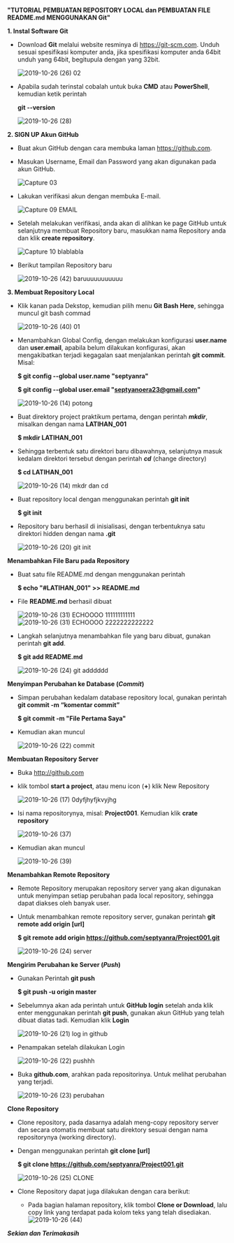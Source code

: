 
**"TUTORIAL PEMBUATAN REPOSITORY LOCAL dan PEMBUATAN FILE README.md MENGGUNAKAN Git"**


 **1. Instal Software Git**
      
   - Download **Git** melalui website resminya di https://git-scm.com. Unduh sesuai spesifikasi komputer anda, jika spesifikasi komputer anda 64bit unduh yang 64bit, begitupula dengan yang 32bit.
   
        ![2019-10-26 (26) 02](https://user-images.githubusercontent.com/57028466/67623548-3da3d380-f7ec-11e9-8d10-0e58fc68afea.png)      
         
   - Apabila sudah terinstal cobalah untuk buka **CMD** atau **PowerShell**, kemudian ketik perintah
   
      **git --version**
      
      ![2019-10-26 (28)](https://user-images.githubusercontent.com/57028466/67623629-37622700-f7ed-11e9-8284-2e0072e6dd2c.png)
      
 **2. SIGN UP Akun GitHub**
  
   - Buat akun GitHub dengan cara membuka laman https://github.com.
   - Masukan Username, Email dan Password yang akan digunakan pada akun GitHub.
   
      ![Capture 03](https://user-images.githubusercontent.com/57028466/67624015-827e3900-f7f1-11e9-989c-0e5b813af423.PNG)
      
   - Lakukan verifikasi akun dengan membuka E-mail. 
   
      ![Capture 09 EMAIL](https://user-images.githubusercontent.com/57028466/67624163-e9502200-f7f2-11e9-99c6-709b0d08ab69.png)
      
   - Setelah melakukan verifikasi, anda akan di alihkan ke page GitHub untuk selanjutnya membuat Repository baru, masukkan nama Repository anda dan klik **create repository**.
   
     ![Capture 10 blablabla](https://user-images.githubusercontent.com/57028466/67626381-52925e00-f810-11e9-9021-64a5aed9a5aa.png)
      
   - Berikut tampilan Repository baru
   
      ![2019-10-26 (42) baruuuuuuuuuuu](https://user-images.githubusercontent.com/57028466/67625659-82d4ff00-f806-11e9-952f-cc986a3ea08c.png)
      
  **3. Membuat Repository Local**
  
   - Klik kanan pada Dekstop, kemudian pilih menu **Git Bash Here**, sehingga muncul git bash commad
   
     ![2019-10-26 (40) 01](https://user-images.githubusercontent.com/57028466/67623926-95443e00-f7f0-11e9-9293-11618d184ec9.png)
   
   - Menambahkan Global Config, dengan melakukan konfigurasi **user.name** dan **user.email**, apabila belum dilakukan konfigurasi, akan mengakibatkan terjadi kegagalan saat menjalankan perintah **git commit**. Misal:
   
      **$ git config --global user.name "septyanra"**
      
      **$ git config --global user.email "septyanoera23@gmail.com"**
      
      ![2019-10-26 (14) potong](https://user-images.githubusercontent.com/57028466/67623810-41852500-f7ef-11e9-9d62-50da185f2fa3.png)
      
   - Buat direktory project praktikum pertama, dengan perintah ***mkdir***, misalkan dengan nama **LATIHAN_001**
   
      **$ mkdir LATIHAN_001**
      
   - Sehingga terbentuk satu direktori baru dibawahnya, selanjutnya masuk kedalam direktori tersebut dengan perintah ***cd*** (change directory) 
      
      **$ cd LATIHAN_001**
      
      ![2019-10-26 (14) mkdr dan cd](https://user-images.githubusercontent.com/57028466/67624421-f7537200-f7f5-11e9-8ba6-d301ecc0c746.png)
      
   - Buat repository local dengan menggunakan perintah **git init**
   
      **$ git init**
      
   - Repository baru berhasil di inisialisasi, dengan terbentuknya satu direktori hidden dengan nama **.git** 
   
      ![2019-10-26 (20) git init](https://user-images.githubusercontent.com/57028466/67624582-02a79d00-f7f8-11e9-9b41-3625ab85021f.png)

 **Menambahkan File Baru pada Repository**
 
   - Buat satu file README.md dengan menggunakan perintah 
   
      **$ echo "#LATIHAN_001" >> README.md**
      
   - File **README.md** berhasil dibuat 
      
     ![2019-10-26 (31) ECHOOOO 111111111111](https://user-images.githubusercontent.com/57028466/67624751-6d59d800-f7fa-11e9-827e-fe8813af8f70.png)
     ![2019-10-26 (31) ECHOOOO 2222222222222](https://user-images.githubusercontent.com/57028466/67624763-97ab9580-f7fa-11e9-817c-3e5fea16e61e.png)
     
   - Langkah selanjutnya menambahkan file yang baru dibuat, gunakan perintah **git add**.
      
      **$ git add README.md**
      
      ![2019-10-26 (24) git adddddd](https://user-images.githubusercontent.com/57028466/67624830-ac3c5d80-f7fb-11e9-9cea-2ce411890228.png)
      
 **Menyimpan Perubahan ke Database (***Commit***)**
 
   - Simpan perubahan kedalam database repository local, gunakan perintah **git commit -m “komentar commit”**
      
      **$ git commit -m "File Pertama Saya"**
      
   - Kemudian akan muncul 
     
     ![2019-10-26 (22) commit](https://user-images.githubusercontent.com/57028466/67624922-dcd0c700-f7fc-11e9-89ea-b80fbe849f14.png)
     
**Membuatan Repository Server** 
 
   - Buka http://github.com
   - klik tombol **start a project**, atau menu icon (**+**) klik New Repository
   
      ![2019-10-26 (17) 0dyfjhyfjkvyjhg](https://user-images.githubusercontent.com/57028466/67626159-0f82bb80-f80d-11e9-8a2a-191baa163760.png)
      
   - Isi nama repositorynya, misal: **Project001**. Kemudian klik **crate repository**
   
      ![2019-10-26 (37)](https://user-images.githubusercontent.com/57028466/67626202-a780a500-f80d-11e9-83b8-3a0c3a55c93c.png)
   
   - Kemudian akan muncul
      
      ![2019-10-26 (39)](https://user-images.githubusercontent.com/57028466/67626229-1b22b200-f80e-11e9-96f1-abddf0f741af.png)
      
 **Menambahkan Remote Repository**
      
   - Remote Repository merupakan repository server yang akan digunakan untuk menyimpan setiap perubahan pada local repository, sehingga dapat diakses oleh banyak user. 
   - Untuk menambahkan remote repository server, gunakan perintah **git remote add origin [url]**
   
      **$ git remote add origin https://github.com/septyanra/Project001.git**
      
      ![2019-10-26 (24) server](https://user-images.githubusercontent.com/57028466/67625221-d7757b80-f800-11e9-976c-d2ed6fa15c76.png)
      
 **Mengirim Perubahan ke Server (***Push***)**
 
   - Gunakan Perintah **git push**
   
      **$ git push -u origin master**
      
   - Sebelumnya akan ada perintah untuk **GitHub login** setelah anda klik enter menggunakan perintah **git push**, gunakan akun GitHub yang telah dibuat diatas tadi. Kemudian klik **Login**
   
      ![2019-10-26 (21) log in github](https://user-images.githubusercontent.com/57028466/67625500-9aab8380-f804-11e9-92f9-a32212330004.png)
      
   - Penampakan setelah dilakukan Login  
    
      ![2019-10-26 (22) pushhh](https://user-images.githubusercontent.com/57028466/67625268-7c905400-f801-11e9-8175-4c4aa8bba33c.png)
  
   - Buka **github.com**, arahkan pada repositorinya. Untuk melihat perubahan yang terjadi.
   
      ![2019-10-26 (23) perubahan](https://user-images.githubusercontent.com/57028466/67625357-b9107f80-f802-11e9-8fa0-6d8a3a5d4b9d.png)
      
**Clone Repository**
    
   - Clone repository, pada dasarnya adalah meng-copy repository server dan secara otomatis membuat satu direktory sesuai dengan nama repositorynya (working directory).
   - Dengan menggunakan perintah **git clone [url]**
      
      **$ git clone https://github.com/septyanra/Project001.git**
      
      ![2019-10-26 (25) CLONE](https://user-images.githubusercontent.com/57028466/67625390-553a8680-f803-11e9-856e-938133d96bc8.png)
      
   - Clone Repository dapat juga dilakukan dengan cara berikut:
        - Pada bagian halaman repository, klik tombol **Clone or Download**, lalu copy link yang terdapat pada kolom teks yang telah disediakan. 
            ![2019-10-26 (44)](https://user-images.githubusercontent.com/57028466/67626683-8cfdfa00-f814-11e9-9fd5-e1f64eb4233a.png)
            
            
***Sekian dan Terimakasih***            
            

        
            
      
      
      
      
    

      

    
      
      
      
    
      
   

      
      
